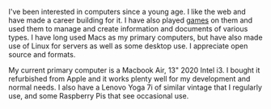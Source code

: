 I've been interested in computers since a young age.  I like the web and have made a career building for it.  I have also played [games](/content/video-games.md) on them and used them to manage and create information and documents of various types.  I have long used Macs as my primary computers, but have also made use of Linux for servers as well as some desktop use.  I appreciate open source and formats.

My current primary computer is a Macbook Air, 13" 2020 Intel i3.  I bought it refurbished from Apple and it works plenty well for my development and normal needs.  I also have a Lenovo Yoga 7i of similar vintage that I regularly use, and some Raspberry Pis that see occasional use.
